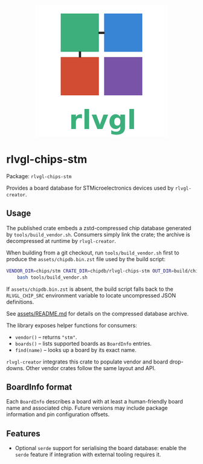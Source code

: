 <!--
README.md - Usage and format notes for the rlvgl-chips-stm vendor crate.
-->
<p align="center">
  <img src="../../rlvgl-logo.png" alt="rlvgl" />
</p>

# rlvgl-chips-stm
Package: `rlvgl-chips-stm`

Provides a board database for STMicroelectronics devices used by `rlvgl-creator`.

## Usage

The published crate embeds a zstd-compressed chip database generated by
`tools/build_vendor.sh`. Consumers simply link the crate; the archive is
decompressed at runtime by `rlvgl-creator`.

When building from a git checkout, run `tools/build_vendor.sh` first to
produce the `assets/chipdb.bin.zst` file used by the build script:

```sh
VENDOR_DIR=chips/stm CRATE_DIR=chipdb/rlvgl-chips-stm OUT_DIR=build/chipdb/stm \
    bash tools/build_vendor.sh
```

If `assets/chipdb.bin.zst` is absent, the build script falls back to the
`RLVGL_CHIP_SRC` environment variable to locate uncompressed JSON
definitions.

See [assets/README.md](./assets/README.md) for details on the compressed database archive.

The library exposes helper functions for consumers:

- `vendor()` – returns `"stm"`.
- `boards()` – lists supported boards as `BoardInfo` entries.
- `find(name)` – looks up a board by its exact name.

`rlvgl-creator` integrates this crate to populate vendor and board drop-downs.
Other vendor crates follow the same layout and API.

## BoardInfo format

Each `BoardInfo` describes a board with at least a human-friendly board name
and associated chip. Future versions may include package information and pin
configuration offsets.

## Features

- Optional `serde` support for serialising the board database: enable the
  `serde` feature if integration with external tooling requires it.

